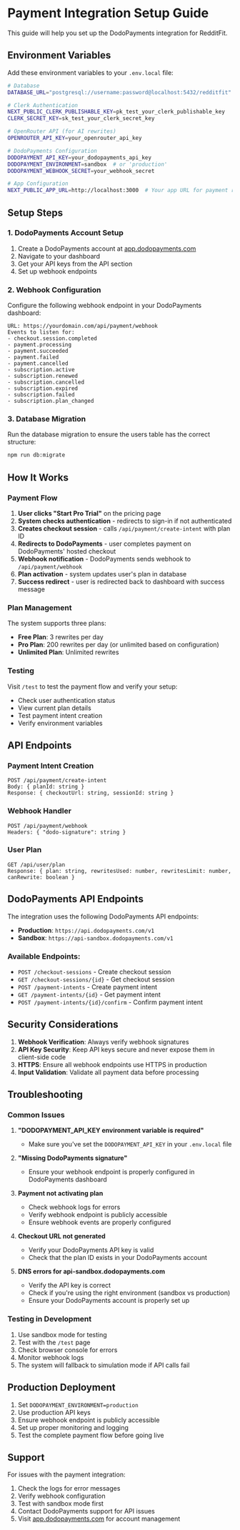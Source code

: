 # Payment Integration Setup Guide

This guide will help you set up the DodoPayments integration for RedditFit.

## Environment Variables

Add these environment variables to your `.env.local` file:

```bash
# Database
DATABASE_URL="postgresql://username:password@localhost:5432/redditfit"

# Clerk Authentication
NEXT_PUBLIC_CLERK_PUBLISHABLE_KEY=pk_test_your_clerk_publishable_key
CLERK_SECRET_KEY=sk_test_your_clerk_secret_key

# OpenRouter API (for AI rewrites)
OPENROUTER_API_KEY=your_openrouter_api_key

# DodoPayments Configuration
DODOPAYMENT_API_KEY=your_dodopayments_api_key
DODOPAYMENT_ENVIRONMENT=sandbox  # or 'production'
DODOPAYMENT_WEBHOOK_SECRET=your_webhook_secret

# App Configuration
NEXT_PUBLIC_APP_URL=http://localhost:3000  # Your app URL for payment redirects
```

## Setup Steps

### 1. DodoPayments Account Setup

1. Create a DodoPayments account at [app.dodopayments.com](https://app.dodopayments.com)
2. Navigate to your dashboard
3. Get your API keys from the API section
4. Set up webhook endpoints

### 2. Webhook Configuration

Configure the following webhook endpoint in your DodoPayments dashboard:

```
URL: https://yourdomain.com/api/payment/webhook
Events to listen for:
- checkout.session.completed
- payment.processing
- payment.succeeded
- payment.failed
- payment.cancelled
- subscription.active
- subscription.renewed
- subscription.cancelled
- subscription.expired
- subscription.failed
- subscription.plan_changed
```

### 3. Database Migration

Run the database migration to ensure the users table has the correct structure:

```bash
npm run db:migrate
```

## How It Works

### Payment Flow

1. **User clicks "Start Pro Trial"** on the pricing page
2. **System checks authentication** - redirects to sign-in if not authenticated
3. **Creates checkout session** - calls `/api/payment/create-intent` with plan ID
4. **Redirects to DodoPayments** - user completes payment on DodoPayments' hosted checkout
5. **Webhook notification** - DodoPayments sends webhook to `/api/payment/webhook`
6. **Plan activation** - system updates user's plan in database
7. **Success redirect** - user is redirected back to dashboard with success message

### Plan Management

The system supports three plans:

- **Free Plan**: 3 rewrites per day
- **Pro Plan**: 200 rewrites per day (or unlimited based on configuration)
- **Unlimited Plan**: Unlimited rewrites

### Testing

Visit `/test` to test the payment flow and verify your setup:

- Check user authentication status
- View current plan details
- Test payment intent creation
- Verify environment variables

## API Endpoints

### Payment Intent Creation

```
POST /api/payment/create-intent
Body: { planId: string }
Response: { checkoutUrl: string, sessionId: string }
```

### Webhook Handler

```
POST /api/payment/webhook
Headers: { "dodo-signature": string }
```

### User Plan

```
GET /api/user/plan
Response: { plan: string, rewritesUsed: number, rewritesLimit: number, canRewrite: boolean }
```

## DodoPayments API Endpoints

The integration uses the following DodoPayments API endpoints:

- **Production**: `https://api.dodopayments.com/v1`
- **Sandbox**: `https://api-sandbox.dodopayments.com/v1`

### Available Endpoints:

- `POST /checkout-sessions` - Create checkout session
- `GET /checkout-sessions/{id}` - Get checkout session
- `POST /payment-intents` - Create payment intent
- `GET /payment-intents/{id}` - Get payment intent
- `POST /payment-intents/{id}/confirm` - Confirm payment intent

## Security Considerations

1. **Webhook Verification**: Always verify webhook signatures
2. **API Key Security**: Keep API keys secure and never expose them in client-side code
3. **HTTPS**: Ensure all webhook endpoints use HTTPS in production
4. **Input Validation**: Validate all payment data before processing

## Troubleshooting

### Common Issues

1. **"DODOPAYMENT_API_KEY environment variable is required"**

   - Make sure you've set the `DODOPAYMENT_API_KEY` in your `.env.local` file

2. **"Missing DodoPayments signature"**

   - Ensure your webhook endpoint is properly configured in DodoPayments dashboard

3. **Payment not activating plan**

   - Check webhook logs for errors
   - Verify webhook endpoint is publicly accessible
   - Ensure webhook events are properly configured

4. **Checkout URL not generated**

   - Verify your DodoPayments API key is valid
   - Check that the plan ID exists in your DodoPayments account

5. **DNS errors for api-sandbox.dodopayments.com**
   - Verify the API key is correct
   - Check if you're using the right environment (sandbox vs production)
   - Ensure your DodoPayments account is properly set up

### Testing in Development

1. Use sandbox mode for testing
2. Test with the `/test` page
3. Check browser console for errors
4. Monitor webhook logs
5. The system will fallback to simulation mode if API calls fail

## Production Deployment

1. Set `DODOPAYMENT_ENVIRONMENT=production`
2. Use production API keys
3. Ensure webhook endpoint is publicly accessible
4. Set up proper monitoring and logging
5. Test the complete payment flow before going live

## Support

For issues with the payment integration:

1. Check the logs for error messages
2. Verify webhook configuration
3. Test with sandbox mode first
4. Contact DodoPayments support for API issues
5. Visit [app.dodopayments.com](https://app.dodopayments.com) for account management
